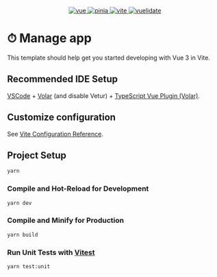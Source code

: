 <p align="center">
  <a href="https://github.com/vuejs/vue">
    <img src="https://img.shields.io/badge/vue-3.3.2-brightgreen.svg" alt="vue">
  </a>
  <a href="https://github.com/vuejs/pinia">
    <img src="https://img.shields.io/badge/pinia-2.0.36-brightgreen.svg" alt="pinia">
  </a>
  <a href="  https://github.com/vitejs/vite">
    <img src="https://img.shields.io/badge/vite-4.3.5-brightgreen.svg" alt="vite">
  </a>
  <a href="https://github.com/vuelidate/vuelidate#readme">
    <img src="https://img.shields.io/badge/vuelidate-2.0.2-brightgreen.svg" alt="vuelidate">
  </a>
 </p>

# &#x23F1; Manage app

This template should help get you started developing with Vue 3 in Vite.

## Recommended IDE Setup

[VSCode](https://code.visualstudio.com/) + [Volar](https://marketplace.visualstudio.com/items?itemName=Vue.volar) (and disable Vetur) + [TypeScript Vue Plugin (Volar)](https://marketplace.visualstudio.com/items?itemName=Vue.vscode-typescript-vue-plugin).

## Customize configuration

See [Vite Configuration Reference](https://vitejs.dev/config/).

## Project Setup

```sh
yarn
```

### Compile and Hot-Reload for Development

```sh
yarn dev
```

### Compile and Minify for Production

```sh
yarn build
```

### Run Unit Tests with [Vitest](https://vitest.dev/)

```sh
yarn test:unit
```

